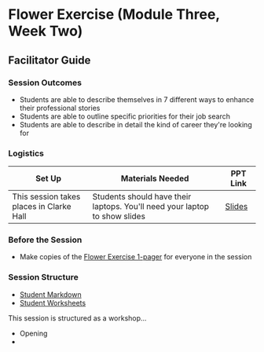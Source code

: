 # Flower Exercise (Module Three, Week Two)

## Facilitator Guide

### Session Outcomes 

* Students are able to describe themselves in 7 different ways to enhance their professional stories
* Students are able to outline specific priorities for their job search
* Students are able to describe in detail the kind of career they're looking for

### Logistics 

| Set Up | Materials Needed | PPT Link |
| ------ | ---------------- | ---------------- |
| This session takes places in Clarke Hall | Students should have their laptops. You'll need your laptop to show slides | [Slides](https://docs.google.com/presentation/d/1ZxwdADE5YeyRl_mHAfcQW25QgLSALHo_iKu7eRLLfgg/edit?usp=sharing) |

### Before the Session

* Make copies of the [Flower Exercise 1-pager](https://github.com/turingschool/career-development-curriculum/blob/master/files/Career%20Unit%20-%20The%20Flower%20Diagram.pdf) for everyone in the session

### Session Structure

* [Student Markdown](https://github.com/turingschool/career-development-curriculum/blob/master/module_three/flower_exercise.md)
* [Student Worksheets](https://docs.google.com/document/d/1pLe95AA3y8rxnU-MDnyAVeoqWCxE9__KMDhmPgcd_7c/edit?usp=sharing)

This session is structured as a workshop...

* Opening
* 

